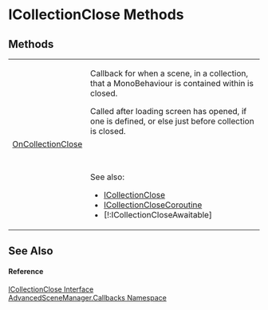 # ICollectionClose Methods




## Methods
<table>
<tr>
<td><a href="M_AdvancedSceneManager_Callbacks_ICollectionClose_OnCollectionClose.md">OnCollectionClose</a></td>
<td><p>Callback for when a scene, in a collection, that a MonoBehaviour is contained within is closed.</p><p>

Called after loading screen has opened, if one is defined, or else just before collection is closed.</p><br /><br />

 See also: <ul><li><a href="T_AdvancedSceneManager_Callbacks_ICollectionClose.md">ICollectionClose</a></li><li><a href="T_AdvancedSceneManager_Callbacks_ICollectionCloseCoroutine.md">ICollectionCloseCoroutine</a></li><li>[!:ICollectionCloseAwaitable]</li></ul>

</td></tr>
</table>

## See Also


#### Reference
<a href="T_AdvancedSceneManager_Callbacks_ICollectionClose.md">ICollectionClose Interface</a>  
<a href="N_AdvancedSceneManager_Callbacks.md">AdvancedSceneManager.Callbacks Namespace</a>  

